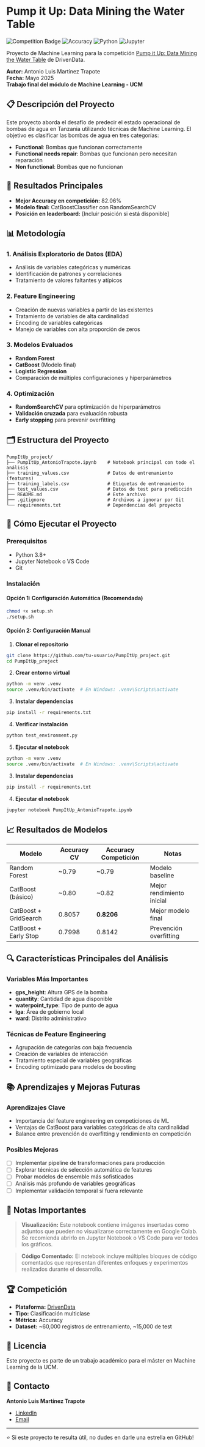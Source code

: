 # Pump it Up: Data Mining the Water Table

![Competition Badge](https://img.shields.io/badge/DrivenData-Competition-blue)
![Accuracy](https://img.shields.io/badge/Best_Accuracy-82.06%25-green)
![Python](https://img.shields.io/badge/Python-3.x-blue)
![Jupyter](https://img.shields.io/badge/Jupyter-Notebook-orange)

Proyecto de Machine Learning para la competición [Pump it Up: Data Mining the Water Table](https://www.drivendata.org/competitions/7/pump-it-up-data-mining-the-water-table) de DrivenData.

**Autor:** Antonio Luis Martínez Trapote  
**Fecha:** Mayo 2025  
**Trabajo final del módulo de Machine Learning - UCM**

## 📋 Descripción del Proyecto

Este proyecto aborda el desafío de predecir el estado operacional de bombas de agua en Tanzania utilizando técnicas de Machine Learning. El objetivo es clasificar las bombas de agua en tres categorías:

- **Functional**: Bombas que funcionan correctamente
- **Functional needs repair**: Bombas que funcionan pero necesitan reparación
- **Non functional**: Bombas que no funcionan

## 🎯 Resultados Principales

- **Mejor Accuracy en competición:** 82.06%
- **Modelo final:** CatBoostClassifier con RandomSearchCV
- **Posición en leaderboard:** [Incluir posición si está disponible]

## 📊 Metodología

### 1. Análisis Exploratorio de Datos (EDA)
- Análisis de variables categóricas y numéricas
- Identificación de patrones y correlaciones
- Tratamiento de valores faltantes y atípicos

### 2. Feature Engineering
- Creación de nuevas variables a partir de las existentes
- Tratamiento de variables de alta cardinalidad
- Encoding de variables categóricas
- Manejo de variables con alta proporción de zeros

### 3. Modelos Evaluados
- **Random Forest**
- **CatBoost** (Modelo final)
- **Logistic Regression**
- Comparación de múltiples configuraciones y hiperparámetros

### 4. Optimización
- **RandomSearchCV** para optimización de hiperparámetros
- **Validación cruzada** para evaluación robusta
- **Early stopping** para prevenir overfitting

## 🗂️ Estructura del Proyecto

```
PumpItUp_project/
├── PumpItUp_AntonioTrapote.ipynb    # Notebook principal con todo el análisis
├── training_values.csv              # Datos de entrenamiento (features)
├── training_labels.csv              # Etiquetas de entrenamiento
├── test_values.csv                  # Datos de test para predicción
├── README.md                        # Este archivo
├── .gitignore                       # Archivos a ignorar por Git
└── requirements.txt                 # Dependencias del proyecto
```

## 🚀 Cómo Ejecutar el Proyecto

### Prerequisitos
- Python 3.8+
- Jupyter Notebook o VS Code
- Git

### Instalación

#### Opción 1: Configuración Automática (Recomendada)
```bash
chmod +x setup.sh
./setup.sh
```

#### Opción 2: Configuración Manual

1. **Clonar el repositorio**
```bash
git clone https://github.com/tu-usuario/PumpItUp_project.git
cd PumpItUp_project
```

2. **Crear entorno virtual**
```bash
python -m venv .venv
source .venv/bin/activate  # En Windows: .venv\Scripts\activate
```

3. **Instalar dependencias**
```bash
pip install -r requirements.txt
```

4. **Verificar instalación**
```bash
python test_environment.py
```

5. **Ejecutar el notebook**
```bash
python -m venv .venv
source .venv/bin/activate  # En Windows: .venv\Scripts\activate
```

3. **Instalar dependencias**
```bash
pip install -r requirements.txt
```

4. **Ejecutar el notebook**
```bash
jupyter notebook PumpItUp_AntonioTrapote.ipynb
```

## 📈 Resultados de Modelos

| Modelo | Accuracy CV | Accuracy Competición | Notas |
|--------|-------------|---------------------|-------|
| Random Forest | ~0.79 | ~0.79 | Modelo baseline |
| CatBoost (básico) | ~0.80 | ~0.82 | Mejor rendimiento inicial |
| CatBoost + GridSearch | 0.8057 | **0.8206** | Mejor modelo final |
| CatBoost + Early Stop | 0.7998 | 0.8142 | Prevención overfitting |

## 🔍 Características Principales del Análisis

### Variables Más Importantes
- **gps_height**: Altura GPS de la bomba
- **quantity**: Cantidad de agua disponible
- **waterpoint_type**: Tipo de punto de agua
- **lga**: Área de gobierno local
- **ward**: Distrito administrativo

### Técnicas de Feature Engineering
- Agrupación de categorías con baja frecuencia
- Creación de variables de interacción
- Tratamiento especial de variables geográficas
- Encoding optimizado para modelos de boosting

## 📚 Aprendizajes y Mejoras Futuras

### Aprendizajes Clave
- Importancia del feature engineering en competiciones de ML
- Ventajas de CatBoost para variables categóricas de alta cardinalidad
- Balance entre prevención de overfitting y rendimiento en competición

### Posibles Mejoras
- [ ] Implementar pipeline de transformaciones para producción
- [ ] Explorar técnicas de selección automática de features
- [ ] Probar modelos de ensemble más sofisticados
- [ ] Análisis más profundo de variables geográficas
- [ ] Implementar validación temporal si fuera relevante

## 📝 Notas Importantes

> **Visualización:** Este notebook contiene imágenes insertadas como adjuntos que pueden no visualizarse correctamente en Google Colab. Se recomienda abrirlo en Jupyter Notebook o VS Code para ver todos los gráficos.

> **Código Comentado:** El notebook incluye múltiples bloques de código comentados que representan diferentes enfoques y experimentos realizados durante el desarrollo.

## 🏆 Competición

- **Plataforma:** [DrivenData](https://www.drivendata.org/competitions/7/pump-it-up-data-mining-the-water-table)
- **Tipo:** Clasificación multiclase
- **Métrica:** Accuracy
- **Dataset:** ~60,000 registros de entrenamiento, ~15,000 de test

## 📄 Licencia

Este proyecto es parte de un trabajo académico para el máster en Machine Learning de la UCM.

## 🤝 Contacto

**Antonio Luis Martínez Trapote**
- [LinkedIn](tu-linkedin) 
- [Email](tu-email)

---

⭐ Si este proyecto te resulta útil, no dudes en darle una estrella en GitHub!
